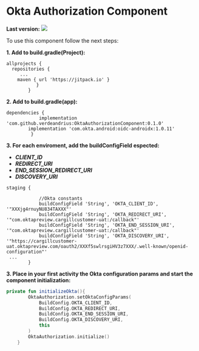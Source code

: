 # Okta Authorization Component


**Last version:**
[![](https://jitpack.io/v/verdeandrius/OktaAuthorizationComponent.svg)](https://jitpack.io/#verdeandrius/OktaAuthorizationComponent)

To use this component follow the next steps: 

**1. Add to build.gradle(Project):**
```Gradle
allprojects {
  repositories {
     ...
	maven { url 'https://jitpack.io' }
	       }
	    }
```  
**2. Add to build.gradle(app):**
```Gradle
dependencies {
	        implementation 'com.github.verdeandrius:OktaAuthorizationComponent:0.1.0'
		implementation 'com.okta.android:oidc-androidx:1.0.11'
	     }
```  
**3. For each enviroment, add the buildConfigField espected:**
- ***CLIENT_ID***
- ***REDIRECT_URI***
- ***END_SESSION_REDIRECT_URI***
- ***DISCOVERY_URI***

```Gradle
staging {

            //Okta constants
            buildConfigField 'String', 'OKTA_CLIENT_ID', '"XXXjg4rnuyNU834TAXXX"'
            buildConfigField 'String', 'OKTA_REDIRECT_URI', '"com.oktapreview.cargillcustomer-uat:/callback"'
            buildConfigField 'String', 'OKTA_END_SESSION_URI', '"com.oktapreview.cargillcustomer-uat:/callback"'
            buildConfigField 'String', 'OKTA_DISCOVERY_URI', '"https://cargillcustomer-uat.oktapreview.com/oauth2/XXXf5swlrsgiHV3z7XXX/.well-known/openid-configuration"'
 ...
        }
```

**3. Place in your first activity the Okta configuration params and start the component initialization:** 
```Kotlin
private fun initializeOkta(){
        OktaAuthorization.setOktaConfigParams(
            BuildConfig.OKTA_CLIENT_ID,
            BuildConfig.OKTA_REDIRECT_URI,
            BuildConfig.OKTA_END_SESSION_URI,
            BuildConfig.OKTA_DISCOVERY_URI,
            this
        )
        OktaAuthorization.initialize()
    }
```    
